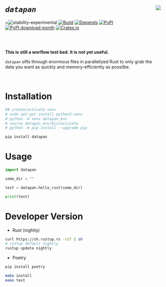 
# _`datapan`_ <a href='https://github.com/knapply/datapan'><img src='https://upload.wikimedia.org/wikipedia/commons/thumb/8/84/Gold_panning_at_Bonanza_Creek.JPG/318px-Gold_panning_at_Bonanza_Creek.JPG' align="right" /></a>

<!-- badges: start -->
=![stability-experimental](https://img.shields.io/badge/stability-experimental-yellow.svg)
[![Build](https://github.com/knapply/datapan/workflows/Rust+Python/badge.svg)](https://github.com/knapply/datapan/actions)
[![Depends](https://img.shields.io/badge/Depends-Python%3E=3.6-darkgreen.svg)](https://www.python.org/)
[![PyPI](https://badge.fury.io/py/datapan.svg)](https://badge.fury.io/py/datapan)
[![PyPI download month](https://img.shields.io/pypi/dm/datapan.svg)](https://pypi.python.org/pypi/datapan/)
[![Crates.io](https://img.shields.io/crates/v/datapan.svg)](https://crates.io/crates/datapan)

<!-- [![Codecov test coverage](https://codecov.io/gh/knapply/datapan/branch/master/graph/badge.svg)](https://codecov.io/gh/knapply/datapan?branch=master) -->
<!-- [![Travis-CI Build Status](https://travis-ci.org/knapply/datapan.svg?branch=master)](https://travis-ci.org/knapply/datapan) -->
<!-- [![License: GPL v3](https://img.shields.io/badge/License-GPLv3-blue.svg)](https://www.gnu.org/licenses/gpl-3.0) -->
<!-- badges: end -->

<br>
<br>

__This is still a worflow test bed. It is not yet useful.__

_`datapan`_ sifts through enormous files in parallelized Rust to only grab the data you want as quickly and memory-efficiently as possilbe.

<br>

# Installation

```sh
## create/activate venv
# sudo apt-get install python3-venv
# python -m venv datapan_env
# source datapan_env/bin/activate
# python -m pip install --upgrade pip

pip install datapan
```

# Usage

```python
import datapan

some_dir = ""

test = datapan.hello_rust(some_dir)

print(test)
```


# Developer Version

* Rust (nightly)

```sh
curl https://sh.rustup.rs -sSf | sh
# rustup default nightly
rustup update nightly
```

* Poetry

```sh
pip install poetry
```

```sh
make install
make test
```